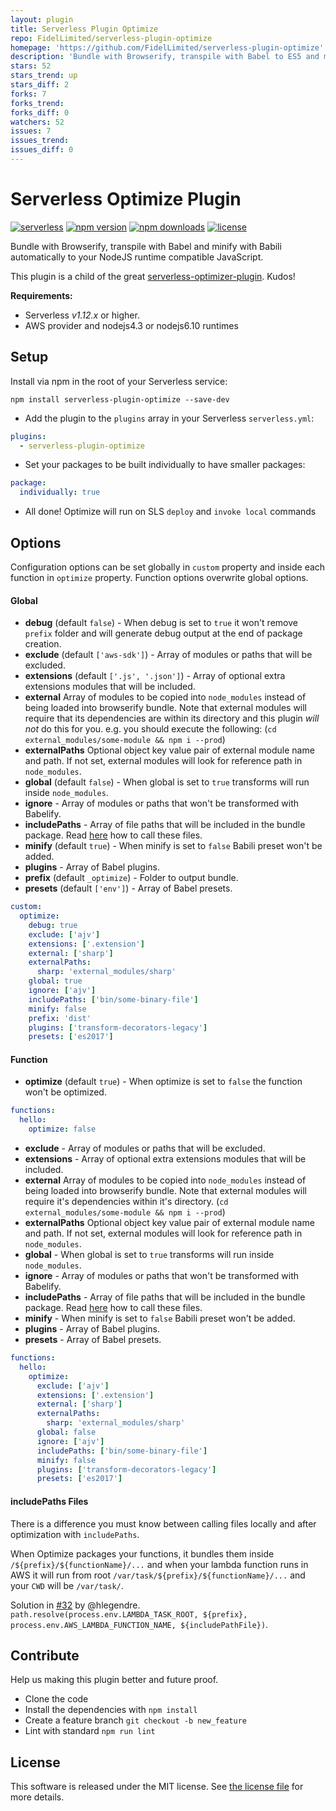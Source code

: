 ```yaml
---
layout: plugin
title: Serverless Plugin Optimize
repo: FidelLimited/serverless-plugin-optimize
homepage: 'https://github.com/FidelLimited/serverless-plugin-optimize'
description: 'Bundle with Browserify, transpile with Babel to ES5 and minify with Uglify your Serverless functions.'
stars: 52
stars_trend: up
stars_diff: 2
forks: 7
forks_trend: 
forks_diff: 0
watchers: 52
issues: 7
issues_trend: 
issues_diff: 0
---
```



Serverless Optimize Plugin
=============================
[![serverless](http://public.serverless.com/badges/v3.svg)](http://www.serverless.com) 
[![npm version](https://badge.fury.io/js/serverless-plugin-optimize.svg)](https://badge.fury.io/js/serverless-plugin-optimize)
[![npm downloads](https://img.shields.io/npm/dm/serverless-plugin-optimize.svg)](https://www.npmjs.com/package/serverless-plugin-optimize)
[![license](https://img.shields.io/npm/l/serverless-plugin-optimize.svg)](https://raw.githubusercontent.com/FidelLimited/serverless-plugin-optimize/master/LICENSE)

Bundle with Browserify, transpile with Babel and minify with Babili automatically to your NodeJS runtime compatible JavaScript.

This plugin is a child of the great [serverless-optimizer-plugin](https://github.com/serverless/serverless-optimizer-plugin). Kudos!

**Requirements:**
* Serverless *v1.12.x* or higher.
* AWS provider and nodejs4.3 or nodejs6.10 runtimes

## Setup

 Install via npm in the root of your Serverless service:
```
npm install serverless-plugin-optimize --save-dev
```

* Add the plugin to the `plugins` array in your Serverless `serverless.yml`:

```yml
plugins:
  - serverless-plugin-optimize
```

* Set your packages to be built individually to have smaller packages:

```yml
package:
  individually: true
```

* All done! Optimize will run on SLS `deploy` and `invoke local` commands

## Options

Configuration options can be set globally in `custom` property and inside each function in `optimize` property. Function options overwrite global options.

#### Global

* **debug** (default `false`) - When debug is set to `true` it won't remove `prefix` folder and will generate debug output at the end of package creation.
* **exclude** (default `['aws-sdk']`) - Array of modules or paths that will be excluded.
* **extensions** (default `['.js', '.json']`) - Array of optional extra extensions modules that will be included.
* **external** Array of modules to be copied into `node_modules` instead of being loaded into browserify bundle. Note that external modules will require that its dependencies are within its directory and this plugin *will not* do this for you. e.g. you should execute the following: (`cd external_modules/some-module && npm i --prod`)
* **externalPaths** Optional object key value pair of external module name and path. If not set, external modules will look for reference path in `node_modules`.
* **global** (default `false`) - When global is set to `true` transforms will run inside `node_modules`.
* **ignore** - Array of modules or paths that won't be transformed with Babelify.
* **includePaths** - Array of file paths that will be included in the bundle package. Read [here](#includepaths-files) how to call these files.
* **minify** (default `true`) - When minify is set to `false` Babili preset won't be added.
* **plugins** - Array of Babel plugins.
* **prefix** (default `_optimize`) - Folder to output bundle.
* **presets** (default `['env']`) - Array of Babel presets.

```yml
custom:
  optimize:
    debug: true
    exclude: ['ajv']
    extensions: ['.extension']
    external: ['sharp']
    externalPaths:
      sharp: 'external_modules/sharp'
    global: true
    ignore: ['ajv']
    includePaths: ['bin/some-binary-file']
    minify: false
    prefix: 'dist'
    plugins: ['transform-decorators-legacy']
    presets: ['es2017']
```

#### Function

* **optimize** (default `true`) - When optimize is set to `false` the function won't be optimized.

```yml
functions:
  hello:
    optimize: false
```

* **exclude** - Array of modules or paths that will be excluded.
* **extensions** - Array of optional extra extensions modules that will be included.
* **external** Array of modules to be copied into `node_modules` instead of being loaded into browserify bundle. Note that external modules will require it's dependencies within it's directory. (`cd external_modules/some-module && npm i --prod`)
* **externalPaths** Optional object key value pair of external module name and path. If not set, external modules will look for reference path in `node_modules`.
* **global** - When global is set to `true` transforms will run inside `node_modules`.
* **ignore** - Array of modules or paths that won't be transformed with Babelify.
* **includePaths** - Array of file paths that will be included in the bundle package. Read [here](#includepaths-files) how to call these files.
* **minify** - When minify is set to `false` Babili preset won't be added.
* **plugins** - Array of Babel plugins.
* **presets** - Array of Babel presets.

```yml
functions:
  hello:
    optimize:
      exclude: ['ajv']
      extensions: ['.extension']
      external: ['sharp']
      externalPaths:
        sharp: 'external_modules/sharp'
      global: false
      ignore: ['ajv']
      includePaths: ['bin/some-binary-file']
      minify: false
      plugins: ['transform-decorators-legacy']
      presets: ['es2017']
```

#### includePaths Files

There is a difference you must know between calling files locally and after optimization with `includePaths`.

When Optimize packages your functions, it bundles them inside `/${prefix}/${functionName}/...` and when your lambda function runs in AWS it will run from root `/var/task/${prefix}/${functionName}/...` and your `CWD` will be `/var/task/`.

Solution in [#32](https://github.com/FidelLimited/serverless-plugin-optimize/issues/32#issuecomment-278432399) by @hlegendre. `path.resolve(process.env.LAMBDA_TASK_ROOT, ${prefix}, process.env.AWS_LAMBDA_FUNCTION_NAME, ${includePathFile})`.

## Contribute

Help us making this plugin better and future proof.

   * Clone the code
   * Install the dependencies with `npm install`
   * Create a feature branch `git checkout -b new_feature`
   * Lint with standard `npm run lint`

## License

This software is released under the MIT license. See [the license file](LICENSE) for more details.
